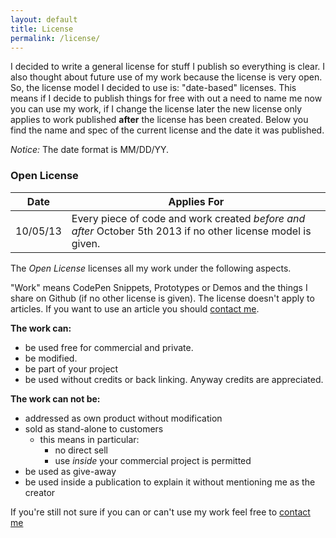 ```yaml
---
layout: default
title: License
permalink: /license/
---
```


I decided to write a general license for stuff I publish so everything is clear. I also thought about future use of my work because the license is very open. So, the license model I decided to use is: "date-based" licenses. This means if I decide to publish things for free with out a need to name me now you can use my work, if I change the license later the new license only applies to work published **after** the license has been created. Below you find the name and spec of the current license and the date it was published. 

*Notice:* The date format is MM/DD/YY.

### Open License

| Date | Applies For |
|-------------------|-----------------------------------------------------------------------------|
|  10/05/13 | Every piece of code and work created *before and after* October 5th 2013 if no other license model is given.|

The *Open License* licenses all my work under the following aspects.

"Work" means CodePen Snippets, Prototypes or Demos and the things I share on Github (if no other license is given). 
The license doesn't apply to articles. If you want to use an article you should [contact me](/imprint/).

**The work can:**

- be used free for commercial and private.
- be modified.
- be part of your project
- be used without credits or back linking. Anyway credits are appreciated.


**The work can not be:**

- addressed as own product without modification
- sold as stand-alone to customers
	- this means in particular:
		- no direct sell
		- use *inside* your commercial project is permitted
- be used as give-away
- be used inside a publication to explain it without mentioning me as the creator

If you're still not sure if you can or can't use my work feel free to [contact me](/imprint/)